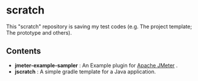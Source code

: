 # scratch

This "scratch" repository is saving my test codes  (e.g. The project template; The prototype and others).

## Contents
* **jmeter-example-sampler** : An Example plugin for [Apache JMeter](http://jmeter.apache.org/) .
* **jscratch** : A simple gradle template for a Java application.

